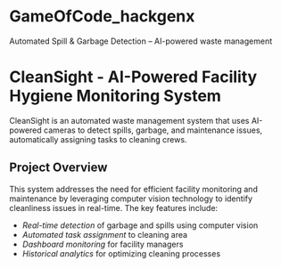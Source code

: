 # GameOfCode_hackgenx
Automated Spill &amp; Garbage Detection – AI-powered waste management

# CleanSight - AI-Powered Facility Hygiene Monitoring System
CleanSight is an automated waste management system that uses AI-powered cameras to detect spills, garbage, and maintenance issues, automatically assigning tasks to cleaning crews.

## Project Overview
This system addresses the need for efficient facility monitoring and maintenance by leveraging computer vision technology to identify cleanliness issues in real-time. 
The key features include:
- *Real-time detection* of garbage and spills using computer vision
- *Automated task assignment* to cleaning area
- *Dashboard monitoring* for facility managers
- *Historical analytics* for optimizing cleaning processes
